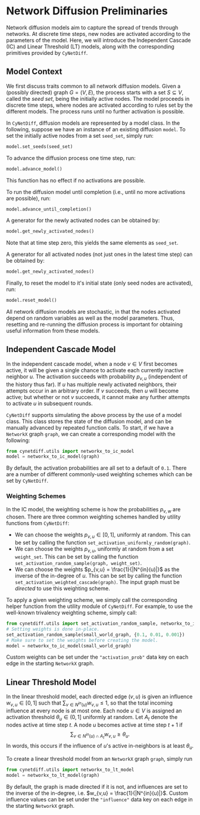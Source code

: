 # Network Diffusion Preliminaries

Network diffusion models aim to capture the spread of trends through networks.
At discrete time steps, new nodes are activated according to the parameters
of the model. Here, we will introduce the Independent Cascade (IC) and Linear Threshold
(LT) models, along with the corresponding primitives provided by `CyNetDiff`.

## Model Context

We first discuss traits common to all network diffusion models. Given a (possibly directed) graph $G=(V,E)$,
the process starts with a set $S \subseteq V$, called the _seed set_, being the initially active nodes.
The model proceeds in discrete time steps, where nodes are activated according to rules set by the different
models. The process runs until no further activation is possible.

In `CyNetDiff`, diffusion models are represented by a model class. In the following, suppose we have an instance
of an existing diffusion `model`. To set the initially active nodes from a set `seed_set`, simply run:

```python
model.set_seeds(seed_set)
```

To advance the diffusion process one time step, run:

```python
model.advance_model()
```

This function has no effect if no activations are possible.

To run the diffusion model until completion (i.e., until no more activations are possible), run:

```python
model.advance_until_completion()
```

A generator for the newly activated nodes can be obtained by:
```python
model.get_newly_activated_nodes()
```
Note that at time step zero, this yields the same elements as `seed_set`.

A generator for all activated nodes (not just ones in the latest time step) can be obtained by:
```python
model.get_newly_activated_nodes()
```

Finally, to reset the model to it's initial state (only seed nodes are activated), run:
```python
model.reset_model()
```

All network diffusion models are stochastic, in that the nodes activated depend on random variables as
well as the model parameters. Thus, resetting and re-running the diffusion process is important for
obtaining useful information from these models.


## Independent Cascade Model

In the independent cascade model, when a node $v \in V$ first becomes active, it will be given a single chance
to activate each currently inactive neighbor $u$. The activation succeeds with probability $p_{v,u}$
(independent of the history thus far). If $u$ has multiple newly activated neighbors, their attempts occur in
an arbitrary order. If $v$ succeeds, then $u$ will become active; but whether or not $v$ succeeds, it cannot make
any further attempts to activate $u$ in subsequent rounds.

`CyNetDiff` supports simulating the above process by the use of a model class. This class stores the state
of the diffusion model, and can be manually advanced by repeated function calls. To start, if we have a
`NetworkX` graph `graph`, we can create a corresponding model with the following:

```python
from cynetdiff.utils import networkx_to_ic_model
model = networkx_to_ic_model(graph)
```

By default, the activation probabilities are all set to a default of `0.1`. There are a number of different
commonly-used weighting schemes which can be set by `CyNetDiff`.

### Weighting Schemes

In the IC model, the weighting scheme is how the probabilities $p_{v,w}$ are chosen. There are three common weighting schemes handled by utility functions from `CyNetDiff`:

- We can choose the weights $p_{v,u} \in [0,1]$, uniformly at random. This can be set by calling the function `set_activation_uniformly_random(graph)`.
- We can choose the weights $p_{v,u}$, uniformly at random from a set `weight_set`. This can be set by calling the function `set_activation_random_sample(graph, weight_set)`.
- We can choose the weights $p_{v,u} = \frac{1}{|N^{in}(u)|}$ as the inverse of the in-degree of $u$. This can be set by calling the function `set_activation_weighted_cascade(graph)`. The input graph must be _directed_ to use this weighting scheme.

To apply a given weighting scheme, we simply call the corresponding helper function from the utility module
of `CyNetDiff`. For example, to use the well-known trivalency weighting scheme, simply call:

```python
from cynetdiff.utils import set_activation_random_sample, networkx_to_ic_model
# Setting weights is done in-place.
set_activation_random_sample(small_world_graph, {0.1, 0.01, 0.001})
# Make sure to set the weights before creating the model.
model = networkx_to_ic_model(small_world_graph)
```

Custom weights can be set under the `"activation_prob"` data key on each edge in the starting `NetworkX` graph.

## Linear Threshold Model

In the linear threshold model, each directed edge $(v,u)$ is given an influence $w_{v,u} \in [0,1]$ such that
$\sum_{v \in N^{in}(u)} w_{v,u} \leq 1$, so that the total incoming influence at every node is at
most one. Each node $u \in V$ is assigned an activation threshold $\theta_u \in (0,1]$ uniformly
at random. Let $A_t$ denote the nodes active at time step $t$. A node $u$ becomes active at time step $t + 1$ if
$$
    \sum_{v \in N^{in}(u) \cap A_t} w_{v,u} \geq \theta_u.
$$
In words, this occurs if the influence of $u$'s active in-neighbors is at least $\theta_u$.

To create a linear threshold model from an `NetworkX` graph `graph`, simply run

```python
from cynetdiff.utils import networkx_to_lt_model
model = networkx_to_lt_model(graph)
```

By default, the graph is made directed if it is not, and influences are set to the inverse of the in-degree,
i.e. $w_{v,u} = \frac{1}{|N^{in}(u)|}$. Custom influence values can be set under the `"influence"` data key on each edge
in the starting `NetworkX` graph.
